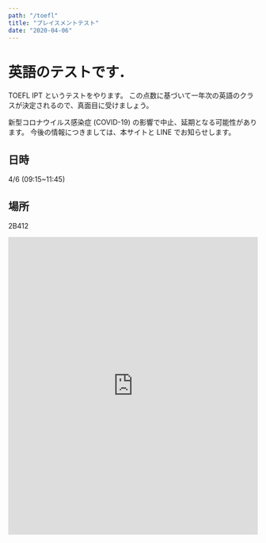 ```yaml
---
path: "/toefl"
title: "プレイスメントテスト"
date: "2020-04-06"
---
```


# 英語のテストです．

TOEFL IPT というテストをやります。
この点数に基づいて一年次の英語のクラスが決定されるので、真面目に受けましょう。

新型コロナウイルス感染症 (COVID-19) の影響で中止、延期となる可能性があります。
今後の情報につきましては、本サイトと LINE でお知らせします。

## 日時

4/6 (09:15~11:45)

## 場所

2B412

<iframe src="https://www.google.com/maps/embed?pb=!1m18!1m12!1m3!1d1241.385656408704!2d140.10193579068078!3d36.11030956071649!2m3!1f0!2f0!3f0!3m2!1i1024!2i768!4f13.1!3m3!1m2!1s0x60220c007e060859%3A0x27f20cbd875f6385!2z562R5rOi5aSn5a2mMkLmo58!5e0!3m2!1sja!2sjp!4v1585015239628!5m2!1sja!2sjp" width="600" height="600" frameborder="0" style="border:0; width:100%" allowfullscreen="" aria-hidden="false" tabindex="0"></iframe>
